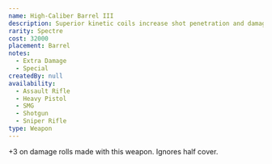 ```yaml
---
name: High-Caliber Barrel III
description: Superior kinetic coils increase shot penetration and damage.
rarity: Spectre
cost: 32000
placement: Barrel
notes:
  - Extra Damage
  - Special
createdBy: null
availability:
  - Assault Rifle
  - Heavy Pistol
  - SMG
  - Shotgun
  - Sniper Rifle
type: Weapon
---
```

+3 on damage rolls made with this weapon. Ignores half cover.
